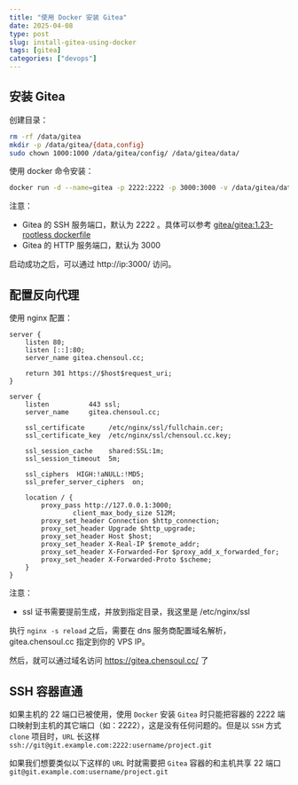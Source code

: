 ```yaml
---
title: "使用 Docker 安装 Gitea"
date: 2025-04-08
type: post
slug: install-gitea-using-docker
tags: [gitea]
categories: ["devops"]
---
```


## 安装 Gitea

创建目录：

```bash
rm -rf /data/gitea
mkdir -p /data/gitea/{data,config}
sudo chown 1000:1000 /data/gitea/config/ /data/gitea/data/
```

使用 docker 命令安装：

```bash
docker run -d --name=gitea -p 2222:2222 -p 3000:3000 -v /data/gitea/data://var/lib/gitea -v /data/gitea/config://etc/gitea --restart=always gitea/gitea:1.23.7-rootless
```

注意：

- Gitea 的 SSH 服务端口，默认为 2222 。具体可以参考 [gitea/gitea:1.23-rootless dockerfile](https://hub.docker.com/layers/gitea/gitea/1.23-rootless/images/sha256-5436192de9b42c7a1b3f456a3b19d58855a5c7959077258901f2f6a3b593af95)
- Gitea 的 HTTP 服务端口，默认为 3000

启动成功之后，可以通过 http://ip:3000/ 访问。

## 配置反向代理

使用 nginx 配置：

```nginx
server {
    listen 80;
    listen [::]:80;
    server_name gitea.chensoul.cc;

    return 301 https://$host$request_uri;
}

server {
    listen          443 ssl;
    server_name     gitea.chensoul.cc;

    ssl_certificate      /etc/nginx/ssl/fullchain.cer;
    ssl_certificate_key  /etc/nginx/ssl/chensoul.cc.key;

    ssl_session_cache    shared:SSL:1m;
    ssl_session_timeout  5m;

    ssl_ciphers  HIGH:!aNULL:!MD5;
    ssl_prefer_server_ciphers  on;

    location / {
        proxy_pass http://127.0.0.1:3000;
				client_max_body_size 512M;
        proxy_set_header Connection $http_connection;
        proxy_set_header Upgrade $http_upgrade;
        proxy_set_header Host $host;
        proxy_set_header X-Real-IP $remote_addr;
        proxy_set_header X-Forwarded-For $proxy_add_x_forwarded_for;
        proxy_set_header X-Forwarded-Proto $scheme;
    }
}
```

注意：

- ssl 证书需要提前生成，并放到指定目录，我这里是 /etc/nginx/ssl

执行 `nginx -s reload` 之后，需要在 dns 服务商配置域名解析，gitea.chensoul.cc 指定到你的 VPS IP。

然后，就可以通过域名访问 https://gitea.chensoul.cc/ 了

## SSH 容器直通

如果主机的 22 端口已被使用，使用 `Docker` 安装 `Gitea` 时只能把容器的 2222 端口映射到主机的其它端口（如：2222），这是没有任何问题的。但是以 `SSH` 方式 `clone` 项目时，`URL` 长这样
`ssh://git@git.example.com:2222:username/project.git`

如果我们想要类似以下这样的 `URL` 时就需要把 `Gitea` 容器的和主机共享 22 端口
`git@git.example.com:username/project.git`

